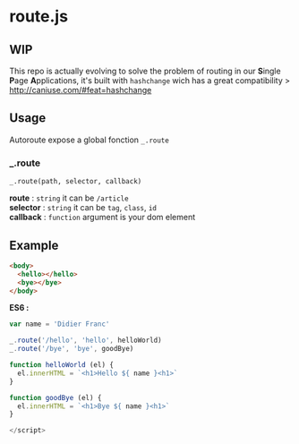 # route.js

## WIP

This repo is actually evolving to solve the problem of routing in our **S**ingle **P**age **A**pplications, it's built with `hashchange` wich has a great compatibility > http://caniuse.com/#feat=hashchange

## Usage

Autoroute expose a global fonction `_.route`

### _.route
```
_.route(path, selector, callback)
```
**route** : `string` it can be `/article`  
**selector** : `string` it can be `tag`, `class`, `id`  
**callback** : `function` argument is your dom element  

## Example

```html
<body>
  <hello></hello>
  <bye></bye>
</body>
```

**ES6 :** 

```javascript
var name = 'Didier Franc'

_.route('/hello', 'hello', helloWorld)
_.route('/bye', 'bye', goodBye)

function helloWorld (el) {
  el.innerHTML = `<h1>Hello ${ name }<h1>`
}

function goodBye (el) {
  el.innerHTML = `<h1>Bye ${ name }<h1>`
}

</script>

```
